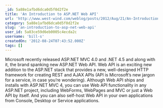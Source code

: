 ```yaml
---
_id: 5a88e1afbd6dca0d5f0d2f2e
title: 'An Introduction to ASP.NET Web API'
url: 'http://www.west-wind.com/weblog/posts/2012/Aug/21/An-Introduction-to-ASPNET-Web-API'
category: 5a88e1afbd6dca0d5f0d2f2e
slug: 'an-introduction-to-asp-net-web-api'
user_id: 5a83ce59d6eb0005c4ecda2c
username: 'bill-s'
createdOn: '2012-08-24T07:43:52.000Z'
tags: []
---
```


Microsoft recently released ASP.NET MVC 4.0 and .NET 4.5 and along with it, the brand spanking new ASP.NET Web API. Web API is an exciting new addition to the ASP.NET stack that provides a new, well-designed HTTP framework for creating REST and AJAX APIs (API is Microsoft’s new jargon for a service, in case you’re wondering). Although Web API ships and installs with ASP.NET MVC 4, you can use Web API functionality in any ASP.NET project, including WebForms, WebPages and MVC or just a Web API by itself. And you can also self-host Web API in your own applications from Console, Desktop or Service applications.
